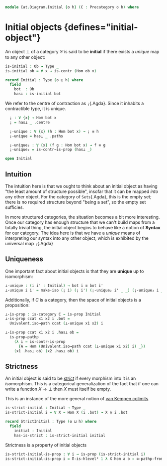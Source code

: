 <!--
```agda
open import Cat.Prelude
```
-->

```agda
module Cat.Diagram.Initial {o h} (C : Precategory o h) where
```

<!--
```agda
open import Cat.Morphism C
open import Cat.Strict
```
-->

# Initial objects {defines="initial-object"}

An object $\bot$ of a category $\mathcal{C}$ is said to be **initial**
if there exists a _unique_ map to any other object:

```agda
is-initial : Ob → Type _
is-initial ob = ∀ x → is-contr (Hom ob x)

record Initial : Type (o ⊔ h) where
  field
    bot  : Ob
    has⊥ : is-initial bot
```

We refer to the centre of contraction as `¡`{.Agda}. Since it inhabits a
contractible type, it is unique.

```agda
  ¡ : ∀ {x} → Hom bot x
  ¡ = has⊥ _ .centre

  ¡-unique : ∀ {x} (h : Hom bot x) → ¡ ≡ h
  ¡-unique = has⊥ _ .paths

  ¡-unique₂ : ∀ {x} (f g : Hom bot x) → f ≡ g
  ¡-unique₂ = is-contr→is-prop (has⊥ _)

open Initial
```

## Intuition

The intuition here is that we ought to think about an initial object as
having "the least amount of structure possible", insofar that it can be
mapped _into_ any other object. For the category of `Sets`{.Agda}, this
is the empty set; there is no required structure beyond "being a set",
so the empty set sufficies.

<!--
[TODO: Reed M, 15/02/2022] Link to the categories in question
(once the exist!)
-->

In more structured categories, the situation becomes a bit more
interesting. Once our category has enough structure that we can't build
maps from a totally trivial thing, the initial object begins to behave
like a notion of **Syntax** for our category.  The idea here is that we
have a _unique_ means of interpreting our syntax into any other object,
which is exhibited by the universal map `¡`{.Agda}

## Uniqueness

One important fact about initial objects is that they are **unique** up
to isomorphism:

```agda
⊥-unique : (i i' : Initial) → bot i ≅ bot i'
⊥-unique i i' = make-iso (¡ i) (¡ i') (¡-unique₂ i' _ _) (¡-unique₂ i _ _)
```

Additionally, if $C$ is a category, then the space of initial objects is
a proposition:

```agda
⊥-is-prop : is-category C → is-prop Initial
⊥-is-prop ccat x1 x2 i .bot =
  Univalent.iso→path ccat (⊥-unique x1 x2) i

⊥-is-prop ccat x1 x2 i .has⊥ ob =
  is-prop→pathp
    (λ i → is-contr-is-prop
      {A = Hom (Univalent.iso→path ccat (⊥-unique x1 x2) i) _})
    (x1 .has⊥ ob) (x2 .has⊥ ob) i
```

## Strictness

An initial object is said to be *[strict]* if every morphism into it is an *iso*morphism.
This is a categorical generalization of the fact that if one can write a function $X \to \bot$ then $X$ must itself be empty.

This is an instance of the more general notion of [van Kempen colimits].

[strict]: https://ncatlab.org/nlab/show/strict+initial+object
[van Kempen colimits]: https://ncatlab.org/nlab/show/van+Kempen+colimit


```agda
is-strict-initial : Initial → Type _
is-strict-initial i = ∀ X → Hom X (i .bot) → X ≅ i .bot

record StrictInitial : Type (o ⊔ h) where
  field
    initial : Initial
    has-is-strict : is-strict-initial initial
```

Strictness is a property of initial objects

```agda
is-strict-initial-is-prop : ∀ i → is-prop (is-strict-initial i)
is-strict-initial-is-prop i = Π-is-hlevel² 1 λ X hom a b → ≅-pathp-from refl refl (¡-unique₂ i _ _)
```